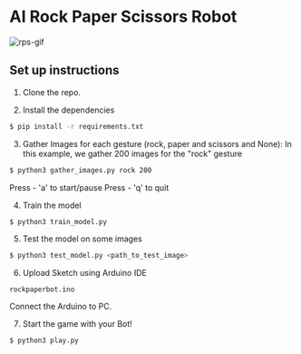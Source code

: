 # AI Rock Paper Scissors Robot  

![rps-gif](Resource/rps-gif.gif)

## Set up instructions
1. Clone the repo.

2. Install the dependencies
```sh
$ pip install -r requirements.txt
```

3. Gather Images for each gesture (rock, paper and scissors and None):
In this example, we gather 200 images for the "rock" gesture
```sh
$ python3 gather_images.py rock 200
```

Press - 'a' to start/pause
Press - 'q' to quit

4. Train the model
```sh
$ python3 train_model.py
```

5. Test the model on some images
```sh
$ python3 test_model.py <path_to_test_image>
```

6. Upload Sketch using Arduino IDE
```
rockpaperbot.ino
```
Connect the Arduino to PC.

7. Start the game with your Bot!
```sh
$ python3 play.py
```